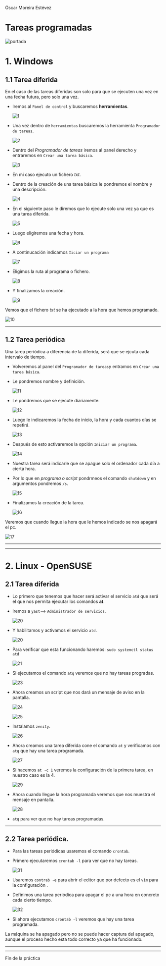 Óscar Moreira Estévez

# Tareas programadas

![portada](./img/portada.png)

# 1. Windows

## 1.1 Tarea diferida

En el caso de las tareas diferidas son solo para que se ejecuten una vez en una fecha futura, pero solo una vez.

- Iremos al `Panel de control` y buscaremos **herramientas**.

  ![1](./img/1.png)

- Una vez dentro de `herramientas` buscaremos la herramienta `Programador de tareas`.

  ![2](./img/2.png)

- Dentro del *Programador de tareas* iremos al panel derecho y entraremos en `Crear una tarea básica`.

  ![3](./img/3.png)

- En mi caso ejecuto un fichero *txt*.

- Dentro de la creación de una tarea básica le pondremos el nombre y una descripción.

  ![4](./img/4.png)

- En el siguiente paso le diremos que lo ejecute solo una vez ya que es una tarea diferida.

  ![5](./img/5.png)

- Luego eligiremos una fecha y hora.

  ![6](./img/6.png)

- A continucación indicamos `Iiciar un programa`

  ![7](./img/7.png)

- Eligimos la ruta al programa o fichero.

  ![8](./img/8.png)

- Y finalizamos la creación.

  ![9](./img/9.png)

Vemos que el fichero *txt* se ha ejecutado a la hora que hemos programado.

  ![10](./img/10.png)

___

## 1.2 Tarea periódica

Una tarea periódica a diferencia de la diferida, será que se ejcuta cada intervalo de tiempo.

- Volveremos al panel del `Programador de tareas`y entramos en `Crear una tarea básica`.

- Le pondremos nombre y definición.

  ![11](./img/11.png)

- Le pondremos que se ejecute diariamente.

  ![12](./img/12.png)

- Luego le indicaremos la fecha de inicio, la hora y cada cuantos días se repetirá.

  ![13](./img/13.png)

- Después de esto activaremos la opción `Iniciar un programa`.

  ![14](./img/14.png)

- Nuestra tarea será indicarle que se apague solo el ordenador cada día a cierta hora.

- Por lo que en *programa o script* pondrmeos el comando `shutdown` y en argumentos pondremos `/s`.

  ![15](./img/15.png)

- Finalizamos la creación de la tarea.

  ![16](./img/16.png)

Veremos que cuando llegue la hora que le hemos indicado se nos apagará el pc.

  ![17](./img/17.png)

___
___

# 2. Linux - OpenSUSE

## 2.1 Tarea diferida

- Lo primero que tenemos que hacer será activar el servicio `atd` que será el que nos permita ejecutar los comandos **at**.

- Iremos a `yast`--> `Administrador de servicios`.

  ![20](./img/20.png)

- Y habilitamos y activamos el servicio `atd`.

  ![20](./img/2.png)

- Para verificar que esta funcionando haremos: `sudo systemctl status atd`

  ![21](./img/21.png)

- Si ejecutamos el comando `atq` veremos que no hay tareas progradas.

  ![23](./img/23.png)

- Ahora creamos un script que nos dará un mensaje de aviso en la pantalla.

  ![24](./img/24.png)

  ![25](./img/25.png)

- Instalamos `zenity`.

  ![26](./img/26.png)

- Ahora creamos una tarea diferida  cone el comando `at` y verificamos con `atq`  que hay una tarea programada.

  ![27](./img/27.png)

- Si hacemos `at -c 1` veremos la configuración de la primera tarea, en nuestro caso es la 4.

  ![29](./img/29.png)

- Ahora cuando llegue la hora programada veremos que nos muestra el mensaje en pantalla.

  ![28](./img/27.png)

- `atq` para ver que no hay tareas programadas.
___

## 2.2 Tarea periódica.

- Para las tareas periódicas usaremos el comando `crontab`.

- Primero ejecutaremos `crontab -l` para ver que no hay tareas.

  ![31](./img/31.png)

- Usaremos `contrab -e` para abrir el editor que por defecto es el `vim` para la configuración .

- Definimos una tarea periódica para apagar el pc a una hora en concreto cada cierto tiempo.

  ![32](./img/32.png)

- Si ahora ejecutamos `crontab -l` veremos que hay una tarea programada.

La máquina se ha apagado pero no se puede hacer captura del apagado, aunque el proceso hecho esta todo correcto ya que ha funcionado.

___
___

Fín de la práctica
